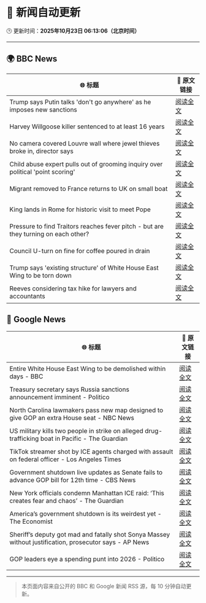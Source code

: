 # 🧠 新闻自动更新

🕒 更新时间：**2025年10月23日 06:13:06（北京时间）**

---

## 🌍 BBC News

| 🌐 标题 | 🔗 原文链接 |
|--------|-------------|
| Trump says Putin talks 'don't go anywhere' as he imposes new sanctions | [阅读全文](https://www.bbc.com/news/articles/cd6758pn6ylo?at_medium=RSS&at_campaign=rss) |
| Harvey Willgoose killer sentenced to at least 16 years | [阅读全文](https://www.bbc.com/news/articles/cvg7ezmly8lo?at_medium=RSS&at_campaign=rss) |
| No camera covered Louvre wall where jewel thieves broke in, director says | [阅读全文](https://www.bbc.com/news/articles/c9d6e2wv884o?at_medium=RSS&at_campaign=rss) |
| Child abuse expert pulls out of grooming inquiry over political 'point scoring' | [阅读全文](https://www.bbc.com/news/articles/c629zvnd5lno?at_medium=RSS&at_campaign=rss) |
| Migrant removed to France returns to UK on small boat | [阅读全文](https://www.bbc.com/news/articles/clykzx43v0po?at_medium=RSS&at_campaign=rss) |
| King lands in Rome for historic visit to meet Pope | [阅读全文](https://www.bbc.com/news/articles/c07mzye39djo?at_medium=RSS&at_campaign=rss) |
| Pressure to find Traitors reaches fever pitch - but are they turning on each other? | [阅读全文](https://www.bbc.com/news/articles/c87415422zdo?at_medium=RSS&at_campaign=rss) |
| Council U-turn on fine for coffee poured in drain | [阅读全文](https://www.bbc.com/news/articles/cg435gg66gpo?at_medium=RSS&at_campaign=rss) |
| Trump says 'existing structure' of White House East Wing to be torn down | [阅读全文](https://www.bbc.com/news/articles/czxn7lwzx5po?at_medium=RSS&at_campaign=rss) |
| Reeves considering tax hike for lawyers and accountants | [阅读全文](https://www.bbc.com/news/articles/c0mxwg70gkeo?at_medium=RSS&at_campaign=rss) |

## 📰 Google News

| 🌐 标题 | 🔗 原文链接 |
|--------|-------------|
| Entire White House East Wing to be demolished within days - BBC | [阅读全文](https://news.google.com/rss/articles/CBMiWkFVX3lxTE9TMVc3aU50SkFKamlvTDdSamtuWWlyWHRpcXByeG5UZk90allYaE9rcmpUUDdYakhfT3RwWVNqRnl1eVhna3ctOU5iV1BoQ1JfZWpkaU9SZWphQdIBX0FVX3lxTE8tajAwOEFQZzFzek1XUXZ4d3Z3eDE1OVZlSjBkb2gtNnhRM0RlaElKX2ZkQndsLWwyWFowQW5sYVJ6S1U4dUczc2JYNXZkbmVQOFlvOFYxbkpOWHlsSm1R?oc=5) |
| Treasury secretary says Russia sanctions announcement imminent - Politico | [阅读全文](https://news.google.com/rss/articles/CBMiqwFBVV95cUxPN0Z4azhCNW1kU2l5NmtvLThQMUw3WVpwMWJwNkNibl8tSXUxV2hHT3JCRXc3LU4yV0RDSkx0bXZYRkFZcGY2WENKZ21USWtRSzB6ZVZCTkxHdDJkOXB4QktBbU9aTEcxUFhsX2pjclRFZm9YMnlVQUpFelpRd004NDZpeDB2eHlVbkJlNzNaTmJ2RTgwVEJESnh2TVdBRjNwTXBGQTZ5QVo5TDQ?oc=5) |
| North Carolina lawmakers pass new map designed to give GOP an extra House seat - NBC News | [阅读全文](https://news.google.com/rss/articles/CBMiwgFBVV95cUxOQVNycG01YktlMzZETy1RTUJKMVZ3M2ozckRfeG1YTmtJLVNIOHl0REdzcXZ4QjIzNExVZ3loMUZKZWhtbW41Q1dPNXRUMEd0dzlFUUZDcldqR3BIUVdfeEgxdUZQdVB4aVBkU2lDOURIdmZqZ0plRDI2S1FlNGtyanI4V2xmNDNwcVVzaFRsdVNTNzVGZzNIQ0xoMkNaV1V6Z0E5alBPR0Y1VkNZVndNSlB5ckpNMlhFVHFHMFk5Y05WZ9IBVkFVX3lxTFAxTzUwNFRZUjV3VW1lblVRMzV6ZVoxaGdacFRPTklnNjI1WlVwWWlmd3RPeTJuYWVSUkVwOEJmbTBzRC1FWHVjWmlocVhZeTNZNVVTUWln?oc=5) |
| US military kills two people in strike on alleged drug-trafficking boat in Pacific - The Guardian | [阅读全文](https://news.google.com/rss/articles/CBMikwFBVV95cUxNZzl4Q2NWbW1lNUNjSVZ2bm1jX3dXREZkS09ua1NEeFdtc2xXY2Foby11Y19ic2tYYlJmYWRUY19Nejg1c2tsUjV5aGczUjk2M19fNXdnUXNKYm9vdV94NVdwZ1doNFRnSjFjUlcyY083OEZtQTlmVl9rTndZcWRuRGFrSi1UeDlUYUNtMEZ0clNMeXM?oc=5) |
| TikTok streamer shot by ICE agents charged with assault on federal officer - Los Angeles Times | [阅读全文](https://news.google.com/rss/articles/CBMihAFBVV95cUxNUlRuUm5FSDhmWU5kWGRyZ2VoN0pkeVowbGZBeFg4MFI2Q1VMaTNOMDR3R0xfR05ScENBdzJKWlVqRFN0TXQzbjREbWZzNUpjN0ZVUHE0RTVSRGNMdC1YY3AyQ3RaVkNiTzRSRnJEblh6dmVsQ0FYdUZNdnFTcExkWEtRci0?oc=5) |
| Government shutdown live updates as Senate fails to advance GOP bill for 12th time - CBS News | [阅读全文](https://news.google.com/rss/articles/CBMiqgFBVV95cUxQVnZqTHA3RWVvT3MycGV4cFp4ckJtbUh3S3lsYVp1SjFMOHNwZ1dObFdadkhhc1V6N0xoWHB2VG5PTEJ0SDZublBVLXNjZ1BVdmsxS1ZpMEVpdXRWLTR3aWs0NW1FVXpLSGNINXhXRnZ3MVBoeXRnU3ZEZE9QbWZDb3RsY2g5dkN3SkR6cGtqcXpQcnZTRUFpVlRyLXR0WUZWWElaLUE5YlJjUdIBrwFBVV95cUxNUTBFRkptZlV3dE5tNGZ1T0YwT0VCcDU5OWVPZXJxQ2lIMXJ2b1ZUSU9BZzdsck5oUXBaNWdBM0hRSVJTQWlEU3c5TDZvWjRtN2ktRU5PcGVXMWdESV9NSERseUpfTWotYlRHRTAxaUZHUGxvekRTTVEtV2lpQ00xSGNQZ0liNXVONjJQLUZiSHV4RVk2NVRJUXZWcTZ3NFRIbFJHVG11X0hRYzVhU25r?oc=5) |
| New York officials condemn Manhattan ICE raid: ‘This creates fear and chaos’ - The Guardian | [阅读全文](https://news.google.com/rss/articles/CBMijAFBVV95cUxPQUZyam5vX1o4Y0FYNGZ6T2JGTExSZnVuY2pQVDZsZHBvdzBuVFRPSmlqOGwxOG8ycVdadXU0dnpQd0NkWkJHLWhMRE1DY0tkRUJTNUoybVdFajMyUzB0SWg1TjM4SlJGTnZTQ2hPQUMyRzU0aDdtd1U0NzdIMXB4STU2ZEUweE41TzEwMA?oc=5) |
| America’s government shutdown is its weirdest yet - The Economist | [阅读全文](https://news.google.com/rss/articles/CBMioAFBVV95cUxQYlVkTVpBVEQtemtUTlA5d1hXZ2JYbXFNOWJNS2NwU2h5X0pZNU0zeTlBakhHcXcwcHYwMFJtWlRjekdqMkJpbTNlN2R0ZzVUMnlvTk90eklJTzdhcGRPYUJDU19TV1p6X0tvZzA3MDFTOXh2QWRCNlR0MlF2QUNiaEIxNUhFbXZjWk5kdGtLWF9BM2xIYy02QlZyYTNtMUgt?oc=5) |
| Sheriff’s deputy got mad and fatally shot Sonya Massey without justification, prosecutor says - AP News | [阅读全文](https://news.google.com/rss/articles/CBMiqwFBVV95cUxPTGJLSUxBQ1RMeEdkS25nTDdGX3U4dUVndEQ2c1g2Z0VuMFRlX2xrX2Y1cVRsazhCXzZ6bzRITDI2Uk9LN3dfSGVCV2NkNU52RktJMmlCb0ZXTVYtV0Q3LWtqclVZTE1WUkRVV2oxOTBkWXRKWTFYeU5BeEp3N0pXZlNSRUFxZ25JbXZaUk5PWjFuVDZaRm9kTllLd3dRNENiTU43NTRvaU0zLUE?oc=5) |
| GOP leaders eye a spending punt into 2026 - Politico | [阅读全文](https://news.google.com/rss/articles/CBMimgFBVV95cUxQWTBWeHZWZ1ptNms3RjYtYTRwclBqTUNJYXlFbEVxRHFnM1B0WWMycGVTdEM3YU82ZWx2emNrcTI0U1RBa3RBQWlIaFN1dThuY3BFUS1Kd2N5Q0NxaERTQVpTUVdGdjY0VEhTaFBxbk5XdE9sX0NmRTdobHBFVVV1QmwtMXFRNDMwOE1QaG5ULU41eXpndlZOZTN3?oc=5) |

---
> 本页面内容来自公开的 BBC 和 Google 新闻 RSS 源，每 10 分钟自动更新。